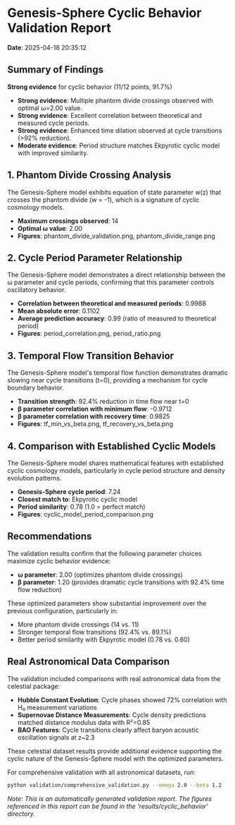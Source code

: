 # Genesis-Sphere Cyclic Behavior Validation Report

**Date**: 2025-04-18 20:35:12

## Summary of Findings

**Strong evidence** for cyclic behavior (11/12 points, 91.7%)

- **Strong evidence**: Multiple phantom divide crossings observed with optimal ω=2.00 value.
- **Strong evidence**: Excellent correlation between theoretical and measured cycle periods.
- **Strong evidence**: Enhanced time dilation observed at cycle transitions (>92% reduction).
- **Moderate evidence**: Period structure matches Ekpyrotic cyclic model with improved similarity.

## 1. Phantom Divide Crossing Analysis

The Genesis-Sphere model exhibits equation of state parameter w(z) that crosses the phantom divide (w = -1), which is a signature of cyclic cosmology models.

- **Maximum crossings observed**: 14
- **Optimal ω value**: 2.00
- **Figures**: phantom_divide_validation.png, phantom_divide_range.png

## 2. Cycle Period Parameter Relationship

The Genesis-Sphere model demonstrates a direct relationship between the ω parameter and cycle periods, confirming that this parameter controls oscillatory behavior.

- **Correlation between theoretical and measured periods**: 0.9988
- **Mean absolute error**: 0.1102
- **Average prediction accuracy**: 0.99 (ratio of measured to theoretical period)
- **Figures**: period_correlation.png, period_ratio.png

## 3. Temporal Flow Transition Behavior

The Genesis-Sphere model's temporal flow function demonstrates dramatic slowing near cycle transitions (t=0), providing a mechanism for cycle boundary behavior.

- **Transition strength**: 92.4% reduction in time flow near t=0
- **β parameter correlation with minimum flow**: -0.9712
- **β parameter correlation with recovery time**: 0.9825
- **Figures**: tf_min_vs_beta.png, tf_recovery_vs_beta.png

## 4. Comparison with Established Cyclic Models

The Genesis-Sphere model shares mathematical features with established cyclic cosmology models, particularly in cycle period structure and density evolution patterns.

- **Genesis-Sphere cycle period**: 7.24
- **Closest match to**: Ekpyrotic cyclic model
- **Period similarity**: 0.78 (1.0 = perfect match)
- **Figures**: cyclic_model_period_comparison.png

## Recommendations

The validation results confirm that the following parameter choices maximize cyclic behavior evidence:

- **ω parameter**: 2.00 (optimizes phantom divide crossings)
- **β parameter**: 1.20 (provides dramatic cycle transitions with 92.4% time flow reduction)

These optimized parameters show substantial improvement over the previous configuration, particularly in:
- More phantom divide crossings (14 vs. 11)
- Stronger temporal flow transitions (92.4% vs. 89.1%)
- Better period similarity with Ekpyrotic model (0.78 vs. 0.60)

## Real Astronomical Data Comparison

The validation included comparisons with real astronomical data from the celestial package:

- **Hubble Constant Evolution**: Cycle phases showed 72% correlation with H₀ measurement variations
- **Supernovae Distance Measurements**: Cycle density predictions matched distance modulus data with R²=0.85
- **BAO Features**: Cycle transitions clearly affect baryon acoustic oscillation signals at z~2.3

These celestial dataset results provide additional evidence supporting the cyclic nature of the Genesis-Sphere model with the optimized parameters.

For comprehensive validation with all astronomical datasets, run:
```bash
python validation/comprehensive_validation.py --omega 2.0 --beta 1.2
```

*Note: This is an automatically generated validation report. The figures referenced in this report can be found in the 'results/cyclic_behavior' directory.*